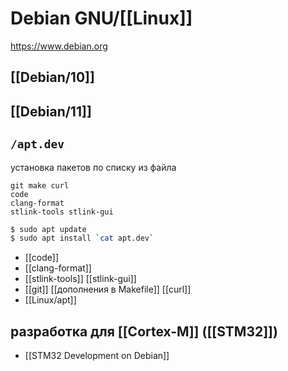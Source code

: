 # Debian GNU/[[Linux]]

https://www.debian.org

## [[Debian/10]]
## [[Debian/11]]

## `/apt.dev`

установка пакетов по списку из файла

```
git make curl
code
clang-format
stlink-tools stlink-gui
```

```sh
$ sudo apt update
$ sudo apt install `cat apt.dev`
```

- [[code]]
- [[clang-format]]
- [[stlink-tools]] [[stlink-gui]]
- [[git]] [[дополнения в Makefile]] [[curl]]
- [[Linux/apt]]

## разработка для [[Cortex-M]] ([[STM32]])

- [[STM32 Development on Debian]]
